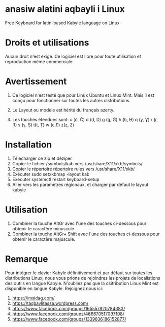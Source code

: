 # anasiw alatini aqbayli i Linux
Free Keyboard for latin-based Kabyle language on Linux

# Droits et utilisations
Aucun droit n'est exigé. Ce logiciel est libre pour toute utilisation et reproduction même commerciale

# Avertissement
1. Ce logiciel n'est testé que pour Linux Ubuntu et Linux Mint. Mais il est conçu pour fonctionner sur toutes les autres distributions.

2. Le Layout ou modèle est hérité du français azerty.
3. Les touches étendues sont: c (č, Č) d (ḍ, Ḍ) g (ǧ, Ǧ) h (ḥ, Ḥ) q (ɣ, Ɣ) r (ṛ, Ṛ) s (ṣ, Ṣ) t(ṭ, Ṭ) w (ɛ,Ɛ)  z(ẓ, Ẓ) 


# Installation
1. Télécharger ce zip et déziper
2. Copier le fichier /symbols/kab vers /usr/share/X11/xkb/symbols/
3. Copier le répertoire répertoire rules vers /usr/share/X11/xkb/
4. Exécuter sudo setxkbmap -layout kab
5. Exécuter  systemctl restart keyboard-setup
6. Aller vers les paramètres régionaux, et charger par défaut le layout kabyle

# Utilisation
1. Combiner la touche AltGr avec l'une des touches ci-dessous pour obtenir le caractère minuscule
2. Combiner la touche AltGr+ Shift avec l'une des touches ci-dessous pour obtenir le caractère majuscule.

# Remarque
Pour intégrer le clavier Kabyle définitivement et par défaut sur toutes les distributions Linux, nous vous prions de rejoindres les projets de localistions des outils en langue Kabyle.
N'oubliez pas que la dsitribution Linux Mint est disponible en langue Kabyle.
Rejoignez nous ici:

1. https://imsidag.com/
2. https://taqbaylitassa.wordpress.com/
3. https://www.facebook.com/groups/165557820784383/
4. https://www.facebook.com/groups/466670517097108/
5. https://www.facebook.com/groups/1339836186152877/

